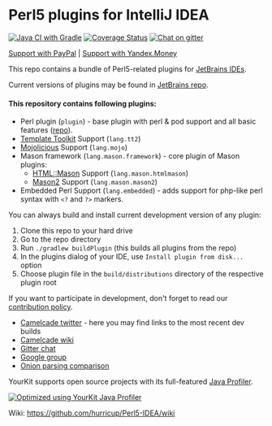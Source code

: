 # Perl5 plugins for IntelliJ IDEA

[![Java CI with Gradle](https://github.com/Camelcade/Perl5-IDEA/workflows/Java%20CI%20with%20Gradle/badge.svg)](https://github.com/Camelcade/Perl5-IDEA/actions?query=workflow%3A%22Java+CI+with+Gradle%22)
[![Coverage Status](https://coveralls.io/repos/github/Camelcade/Perl5-IDEA/badge.svg?branch=master)](https://coveralls.io/github/Camelcade/Perl5-IDEA?branch=master)
[![Chat on gitter](https://badges.gitter.im/Camelcade/Perl5-IDEA.png)](https://gitter.im/IntelliJ-Plugin-Perl5/Lobby)

[Support with PayPal](https://www.paypal.com/cgi-bin/webscr?cmd=_s-xclick&hosted_button_id=HJCUADZKY5G7E)
|
[Support with Yandex.Money](https://money.yandex.ru/to/41001227135087)

This repo contains a bundle of Perl5-related plugins for [JetBrains IDEs](https://www.jetbrains.com/).

Current versions of plugins may be found in [JetBrains repo](https://plugins.jetbrains.com/).

#### This repository contains following plugins:

- Perl plugin (`plugin`) - base plugin with perl & pod support and all basic
  features ([repo](https://plugins.jetbrains.com/plugin/7796-perl)).
- [Template Toolkit](http://www.template-toolkit.org/) Support (`lang.tt2`)
- [Mojolicious](https://mojolicious.org/) Support (`lang.mojo`)
- Mason framework (`lang.mason.framework`) - core plugin of Mason plugins:
  - [HTML::Mason](https://metacpan.org/pod/HTML::Mason) Support (`lang.mason.htmlmason`) 
  - [Mason2](https://metacpan.org/pod/Mason) Support (`lang.mason.mason2`) 
- Embedded Perl Support (`lang.embedded`) - adds support for php-like perl syntax with `<?` and `?>` markers.

You can always build and install current development version of any plugin:

1. Clone this repo to your hard drive
2. Go to the repo directory
3. Run `./gradlew buildPlugin` (this builds all plugins from the repo)
4. In the plugins dialog of your IDE, use `Install plugin from disk...` option
5. Choose plugin file in the `build/distributions` directory of the respective plugin root  

If you want to participate in development, don't forget to read our [contribution policy](https://github.com/hurricup/Perl5-IDEA/wiki/Contribution-policy).

* [Camelcade twitter](https://twitter.com/CamelcadeIDE) - here you may find links to the most recent dev builds
* [Camelcade wiki](https://github.com/hurricup/Perl5-IDEA/wiki)
* [Gitter chat](https://gitter.im/IntelliJ-Plugin-Perl5/Lobby)
* [Google group](https://groups.google.com/forum/#!forum/camelcade)
* [Onion parsing comparison](http://evstigneev.com/onion_all.png)

YourKit supports open source projects with its full-featured <a href="https://www.yourkit.com/java/profiler/index.jsp">Java Profiler</a>.

[![Optimized using YourKit Java Profiler](https://www.yourkit.com/images/yklogo.png)](https://www.yourkit.com/java/profiler/index.jsp)

Wiki: https://github.com/hurricup/Perl5-IDEA/wiki
